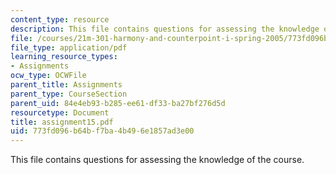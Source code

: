 ```yaml
---
content_type: resource
description: This file contains questions for assessing the knowledge of the course.
file: /courses/21m-301-harmony-and-counterpoint-i-spring-2005/773fd096b64bf7ba4b496e1857ad3e00_assignment15.pdf
file_type: application/pdf
learning_resource_types:
- Assignments
ocw_type: OCWFile
parent_title: Assignments
parent_type: CourseSection
parent_uid: 84e4eb93-b285-ee61-df33-ba27bf276d5d
resourcetype: Document
title: assignment15.pdf
uid: 773fd096-b64b-f7ba-4b49-6e1857ad3e00
---
```

This file contains questions for assessing the knowledge of the course.

